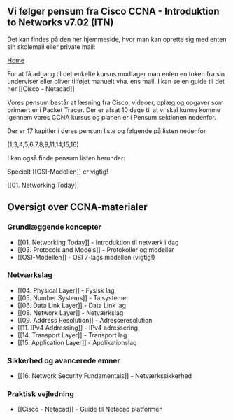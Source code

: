 ## Vi følger pensum fra Cisco CCNA - Introduktion to Networks v7.02 (ITN)

Det kan findes på den her hjemmeside, hvor man kan oprette sig med enten sin skolemail eller private mail:

[Home](http://netacad.com/)

For at få adgang til det enkelte kursus modtager man enten en token fra sin underviser eller bliver tilføjet manuelt vha. ens mail. I kan se en guide til det her [[Cisco - Netacad]]

Vores pensum består at læsning fra Cisco, videoer, oplæg og opgaver som primært er i Packet Tracer. Der er afsat 10 dage til at vi skal kunne komme igennem vores CCNA kursus og planen er i Pensum sektionen nedenfor.

Der er 17 kapitler i deres pensum liste og følgende på listen nedenfor

(1,3,4,5,6,7,8,9,11,14,15,16)

I kan også finde pensum listen herunder:

Specielt [[OSI-Modellen]] er vigtig!

[[01. Networking Today]]

## Oversigt over CCNA-materialer

### Grundlæggende koncepter
- [[01. Networking Today]] - Introduktion til netværk i dag
- [[03. Protocols and Models]] - Protokoller og modeller
- [[OSI-Modellen]] - OSI 7-lags modellen (vigtig!)

### Netværkslag
- [[04. Physical Layer]] - Fysisk lag
- [[05. Number Systems]] - Talsystemer
- [[06. Data Link Layer]] - Data Link lag
- [[08. Network Layer]] - Netværkslag
- [[09. Address Resolution]] - Adresseresolution
- [[11. IPv4 Addressing]] - IPv4 adressering
- [[14. Transport Layer]] - Transport lag
- [[15. Application Layer]] - Applikationslag

### Sikkerhed og avancerede emner
- [[16. Network Security Fundamentals]] - Netværkssikkerhed

### Praktisk vejledning
- [[Cisco - Netacad]] - Guide til Netacad platformen